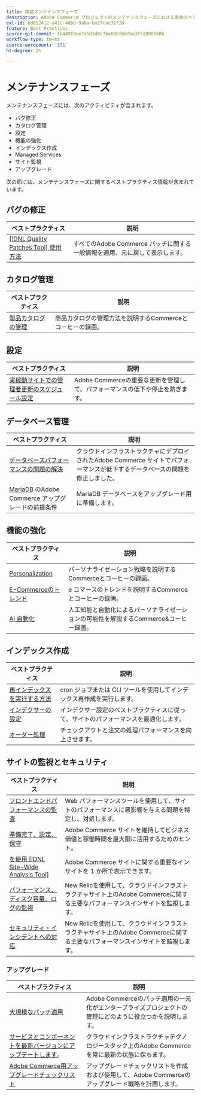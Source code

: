 ```yaml
---
title: 実装メンテナンスフェーズ
description: Adobe Commerce プロジェクトのメンテナンスフェーズにおける実装のベストプラクティスについて説明します。
exl-id: bd052412-a41c-4dbd-9aba-ba2fcac31f2d
feature: Best Practices
source-git-commit: fb449f0ee7d503d0c7ba60bf6bfbe3f528060606
workflow-type: tm+mt
source-wordcount: '371'
ht-degree: 2%

---
```


# メンテナンスフェーズ

メンテナンスフェーズには、次のアクティビティが含まれます。

- バグ修正
- カタログ管理
- 設定
- 機能の強化
- インデックス作成
- Managed Services
- サイト監視
- アップグレード

次の節には、メンテナンスフェーズに関するベストプラクティス情報が含まれています。

## バグの修正

| ベストプラクティス | 説明 |
|-----------------------------------------------------------------------------------|-------------------------------------------------------------------------------|
| [[!DNL Quality Patches Tool]  使用方法 ](../../../tools/quality-patches-tool/usage.md) | すべてのAdobe Commerce パッチに関する一般情報を適用、元に戻して表示します。 |

## カタログ管理

| ベストプラクティス | 説明 |
|------------------------------------------------------------------------------------------------------------------------------------------------------------------|--------------------------------------------------------------------------------------|
| [ 製品カタログの管理 ](https://www.gotostage.com/channel/fca90f7960be436f9b849215d9e06026/recording/2eea2782fc874047a020391000519f8b/watch?source=CHANNEL) | 商品カタログの管理方法を説明するCommerceとコーヒーの録画。 |

## 設定

| ベストプラクティス | 説明 |
|-------------------------------------------------------------------------------------------|---------------------------------------------------------------------------------|
| [ 実稼動サイトでの管理者更新のスケジュール設定 ](scheduling-admin-updates-in-production.md) | Adobe Commerceの重要な更新を管理して、パフォーマンスの低下や停止を防ぎます。 |

## データベース管理

| ベストプラクティス | 説明 |
|--------------------------------------------------------------------------------------------------------|-----------------------------------------------------------------------------------------------------|
| [ データベースパフォーマンスの問題の解決&#x200B;](resolve-database-performance-issues.md) | クラウドインフラストラクチャにデプロイされたAdobe Commerce サイトでパフォーマンスが低下するデータベースの問題を修正しました。 |
| [MariaDB&#x200B;](mariadb-upgrade.md) のAdobe Commerce アップグレードの前提条件 | MariaDB データベースをアップグレード用に準備します。 |

## 機能の強化

| ベストプラクティス | 説明 |
|---------------------------------------------------------------------------------------------------------------------------------------------------------|-----------------------------------------------------------------------------------------------------------------------|
| [Personalization](https://www.gotostage.com/channel/fca90f7960be436f9b849215d9e06026/recording/e218545a77de490fb5102eca07d0580a/watch?source=CHANNEL) | パーソナライゼーション戦略を説明するCommerceとコーヒーの録画。 |
| [E-Commerceのトレンド ](https://www.gotostage.com/channel/fca90f7960be436f9b849215d9e06026/recording/9a772468d7b64409a3d5dff4d67e656d/watch?source=CHANNEL) | e コマースのトレンドを説明するCommerceとコーヒーの録画。 |
| [AI 自動化 ](https://www.gotostage.com/channel/fca90f7960be436f9b849215d9e06026/recording/27ae23699c2847be981a23ca098e548f/watch?source=CHANNEL) | 人工知能と自動化によるパーソナライゼーションの可能性を解説するCommerce&amp;コーヒー録画。 |

## インデックス作成

| ベストプラクティス | 説明 |
|------------------------------------------------------------------------------------------------------------|----------------------------------------------------------------------------------|
| [ 再インデックスを実行する方法 ](https://developer.adobe.com/commerce/php/development/components/indexing/#how-to-reindex) | cron ジョブまたは CLI ツールを使用してインデックス再作成を実行します。 |
| [ インデクサーの設定&#x200B;](indexer-configuration.md) | インデクサー設定のベストプラクティスに従って、サイトのパフォーマンスを最適化します。 |
| [ オーダー処理 ](order-processing-configuration.md) | チェックアウトと注文の処理パフォーマンスを向上させます。 |

## サイトの監視とセキュリティ

| ベストプラクティス | 説明 |
|-------------------------------------------------------------------------------------------------------------------------------------------------|-----------------------------------------------------------------------------------------------------------|
| [ フロントエンドパフォーマンスの監査 ](frontend-performance.md) | Web パフォーマンスツールを使用して、サイトのパフォーマンスに悪影響を与える問題を特定し、対処します。 |
| [ 準備完了、設定、保守 ](https://business.adobe.com/blog/basics/ready-set-maintain) | Adobe Commerce サイトを維持してビジネス価値と稼働時間を最大限に活用するためのヒント。 |
| [ を使用  [!DNL Site-Wide Analysis Tool]](../../../tools/site-wide-analysis-tool/intro.md#integrations-with-other-adobe-commerce-support-tools) | Adobe Commerce サイトに関する重要なインサイトを 1 か所で表示できます。 |
| [ パフォーマンス、ディスク容量、ログの監視 ](https://experienceleague.adobe.com/docs/commerce-cloud-service/user-guide/monitor/performance.html?lang=ja) | New Relicを使用して、クラウドインフラストラクチャサイト上のAdobe Commerceに関する主要なパフォーマンスインサイトを監視します。 |
| [ セキュリティ・インシデントへの対応 ](respond-to-security-incident.md) | New Relicを使用して、クラウドインフラストラクチャサイト上のAdobe Commerceに関する主要なパフォーマンスインサイトを監視します。 |

### アップグレード

| ベストプラクティス | 説明 |
|-----------------------------------------------------------------------|--------------------------------------------------------------------------------------------|
| [ 大規模なパッチ適用 ](patching-at-scale.md) | Adobe Commerceのパッチ適用の一元化がエンタープライズプロジェクトの管理にどのように役立つかを説明します。 |
| [ サービスとコンポーネントを最新バージョンにアップデートします&#x200B;](update-services.md)。 | クラウドインフラストラクチャテクノロジースタック上のAdobe Commerceを常に最新の状態に保ちます。 |
| [Adobe Commerce用アップグレードチェックリスト&#x200B;](upgrade-checklist.md) | アップグレードチェックリストを作成および使用して、Adobe Commerceのアップグレード戦略を計画します。 |
